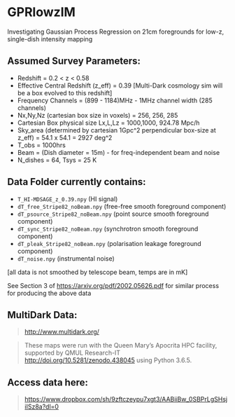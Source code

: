 # GPRlowzIM
Investigating Gaussian Process Regression on 21cm foregrounds for low-z, single-dish intensity mapping

## Assumed Survey Parameters:

 - Redshift = 0.2 < z < 0.58
 - Effective Central Redshift (z_eff) = 0.39 [Multi-Dark cosmology sim will be a box evolved to this redshift]
 - Frequency Channels = (899 - 1184)MHz - 1MHz channel width (285 channels)
 - Nx,Ny,Nz (cartesian box size in voxels) = 256, 256, 285
 - Cartesian Box physical size Lx,L,Lz = 1000,1000, 924.78 Mpc/h
 - Sky_area (determined by cartesian 1Gpc^2 perpendicular box-size at z_eff) = 54.1 x 54.1 = 2927 deg^2
 - T_obs = 1000hrs
 - Beam = (Dish diameter = 15m) - for freq-independent beam and noise
 - N_dishes = 64, Tsys = 25 K

## Data Folder currently contains:
- `T_HI-MDSAGE_z_0.39.npy` (HI signal)
 - `dT_free_Stripe82_noBeam.npy` (free-free smooth foreground component)
 - `dT_psource_Stripe82_noBeam.npy` (point source smooth foreground component)
 - `dT_sync_Stripe82_noBeam.npy` (synchrotron smooth foreground component)
 - `dT_pleak_Stripe82_noBeam.npy` (polarisation leakage foreground component)
 - `dT_noise.npy` (instrumental noise)
 
 [all data is not smoothed by telescope beam, temps are in mK]
 
 See Section 3 of https://arxiv.org/pdf/2002.05626.pdf for similar process for producing the above data

## MultiDark Data:

> http://www.multidark.org/

>These maps were run with the Queen Mary’s
Apocrita HPC facility, supported by QMUL Research-IT
http://doi.org/10.5281/zenodo.438045 using Python 3.6.5.

## Access data here:

> https://www.dropbox.com/sh/9zftczeypu7xgt3/AABiiBw_0SBPrLgSHsjiISz8a?dl=0
